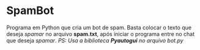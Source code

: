 # SpamBot
 Programa em Python que cria um bot de spam. Basta colocar o texto que deseja _spamar_ no arquivo **spam.txt**, após iniciar o programa entre no chat que deseja _spamar_. _PS: Usa a biblioteca **Pyautogui** no arquivo bot.py_

